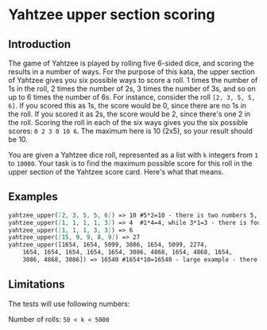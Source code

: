 # Yahtzee upper section scoring

## Introduction

The game of Yahtzee is played by rolling five 6-sided dice, and scoring the results in a number of ways. For the purpose of this kata, the upper section of Yahtzee gives you six possible ways to score a roll. 1 times the number of 1s in the roll, 2 times the number of 2s, 3 times the number of 3s, and so on up to 6 times the number of 6s. For instance, consider the roll `[2, 3, 5, 5, 6]`. If you scored this as 1s, the score would be 0, since there are no 1s in the roll. If you scored it as 2s, the score would be 2, since there's one 2 in the roll. Scoring the roll in each of the six ways gives you the six possible scores: `0 2 3 0 10 6`. The maximum here is 10 (2x5), so your result should be 10.

You are given a Yahtzee dice roll, represented as a list with `k` integers from `1` to `10000`. Your task is to find the maximum possible score for this roll in the upper section of the Yahtzee score card. Here's what that means.

## Examples

```markdown
yahtzee_upper([2, 3, 5, 5, 6]) => 10 #5*2=10 - there is two numbers 5, and that gives as 10
yahtzee_upper([1, 1, 1, 1, 3]) => 4  #1*4=4, while 3*1=3 - there is four numbers 1, and that gives as 4, while one number 3 gives as 3
yahtzee_upper([1, 1, 1, 3, 3]) => 6
yahtzee_upper([15, 9, 9, 8, 9]) => 27
yahtzee_upper([1654, 1654, 5099, 3086, 1654, 5099, 2274,
    1654, 1654, 1654, 1654, 1654, 3086, 4868, 1654, 4868, 1654,
    3086, 4868, 3086]) => 16540 #1654*10=16540 - large example - there is ten numbers 1654, and that gives as 16540
```

## Limitations

The tests will use following numbers:

Number of rolls: `50 < k < 5000`
